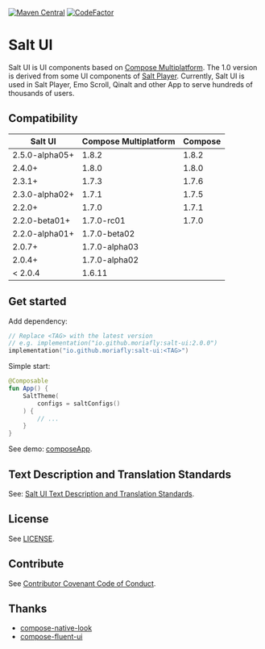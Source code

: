 [![Maven Central](https://img.shields.io/maven-central/v/io.github.moriafly/salt-ui)](https://search.maven.org/search?q=g:io.github.moriafly) [![CodeFactor](https://www.codefactor.io/repository/github/moriafly/saltui/badge/main)](https://www.codefactor.io/repository/github/moriafly/saltui/overview/main)

# Salt UI

Salt UI is UI components based on [Compose Multiplatform](https://github.com/JetBrains/compose-multiplatform). The 1.0 version is derived from some UI components of [Salt Player](https://github.com/Moriafly/SaltPlayerSource). Currently, Salt UI is used in Salt Player, Emo Scroll, Qinalt and other App to serve hundreds of thousands of users.

## Compatibility

| Salt UI        | Compose Multiplatform | Compose      |
|----------------|-----------------------|--------------|
| 2.5.0-alpha05+ | 1.8.2                 | 1.8.2        |
| 2.4.0+         | 1.8.0                 | 1.8.0        |
| 2.3.1+         | 1.7.3                 | 1.7.6        |
| 2.3.0-alpha02+ | 1.7.1                 | 1.7.5        |
| 2.2.0+         | 1.7.0                 | 1.7.1        |
| 2.2.0-beta01+  | 1.7.0-rc01            | 1.7.0        |
| 2.2.0-alpha01+ | 1.7.0-beta02          |              |
| 2.0.7+         | 1.7.0-alpha03         |              |
| 2.0.4+         | 1.7.0-alpha02         |              |
| < 2.0.4        | 1.6.11                |              |

## Get started

Add dependency:

```kotlin
// Replace <TAG> with the latest version
// e.g. implementation("io.github.moriafly:salt-ui:2.0.0")
implementation("io.github.moriafly:salt-ui:<TAG>")
```

Simple start:

```kotlin
@Composable
fun App() {
    SaltTheme(
        configs = saltConfigs()
    ) {
        // ...
    }
}
```

See demo: [composeApp](https://github.com/Moriafly/SaltUI/tree/main/composeApp).

## Text Description and Translation Standards

See: [Salt UI Text Description and Translation Standards](https://moriafly.com/standards/tdts).

## License

See [LICENSE](LICENSE).

## Contribute

See [Contributor Covenant Code of Conduct](CODE_OF_CONDUCT.md).

## Thanks

- [compose-native-look](https://github.com/ComposeNativeLook/compose-native-look)
- [compose-fluent-ui](https://github.com/compose-fluent/compose-fluent-ui)